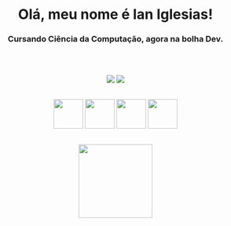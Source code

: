 <div align="center">
  <h1> Olá, meu nome é Ian Iglesias! </h1>
  <h3>Cursando Ciência da Computação, agora na bolha Dev.</h3><br><br>
  
  <a href="https://www.linkedin.com/in/ian-iglesias/" target="_blank"><img src="https://img.shields.io/badge/-LinkedIn-%230077B5?style=for-the-badge&logo=linkedin&logoColor=white" target="_blank"></a>
  <a href = "mailto:iansants1998@gmail.com"><img src="https://img.shields.io/badge/-Gmail-%23333?style=for-the-badge&logo=gmail&logoColor=white" target="_blank"></a>
  
  
 ##

<div align="center">
  
  <img height="60vh" src="https://cdn.jsdelivr.net/gh/devicons/devicon/icons/html5/html5-plain.svg" />
          
  <img height="60vh" src="https://cdn.jsdelivr.net/gh/devicons/devicon/icons/css3/css3-plain.svg" />
          
  <img height="60vh" src="https://cdn.jsdelivr.net/gh/devicons/devicon/icons/javascript/javascript-plain.svg" />

  <img height="60vh" src="https://cdn.jsdelivr.net/gh/devicons/devicon/icons/angularjs/angularjs-plain.svg" />
          
</div>

##
  
<div align="center">
  <!-- <img height="150vh" src="https://github.com/ian-iglesias/ian-iglesias/blob/main/assets/html-developer.png" /> -->

  <!-- <img height="150vh" src="https://github.com/ian-iglesias/ian-iglesias/blob/main/assets/css-developer.png" /> -->

  <!-- <img height="150vh" src="https://github.com/ian-iglesias/ian-iglesias/blob/main/assets/linux-fundamentals.png" /> -->

  <img height="150vh" src="https://github.com/ian-iglesias/ian-iglesias/blob/db6ddb0bfac6313b354b9ed116c0c0b22fab0693/assets/potencia-tech-angular-ifood.png" />

  <!-- <img height="150vh" src="https://github.com/ian-iglesias/ian-iglesias/blob/main/assets/fullstack-typescript-developer.png" /> -->
</div>

<!-- <div align="center">
  <img height="150vh" src="https://github.com/ian-iglesias/ian-iglesias/blob/main/assets/linux-do-zero.png" />

  <img height="150vh" src="https://github.com/ian-iglesias/ian-iglesias/blob/b0d5dd4ccbd909a1047a543e60a112889d222714/assets/linux-experience.png" />

</div> -->